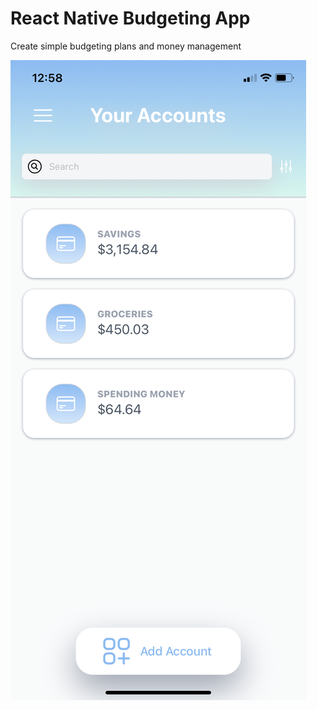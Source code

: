 # React Native Budgeting App

Create simple budgeting plans and money management

<img src="https://github.com/dylanrstevens/financial-app/blob/main/images/1.png"/>
